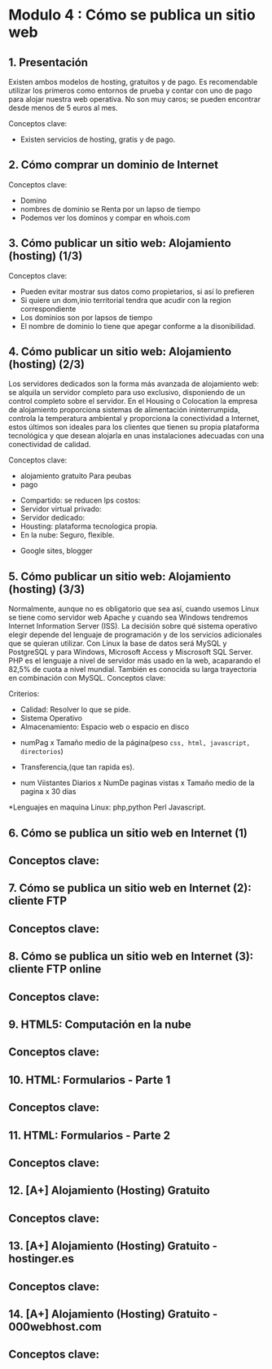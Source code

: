 # Modulo 4 : Cómo se publica un sitio web

## 1. Presentación 
Existen ambos modelos de hosting, gratuitos y de pago. Es recomendable utilizar los primeros como entornos de prueba y contar con uno de pago para alojar nuestra web operativa. No son muy caros; se pueden encontrar desde menos de 5 euros al mes.

Conceptos clave:
- Existen servicios de hosting, gratis y de pago.

## 2. Cómo comprar un dominio de Internet

Conceptos clave:
- Domino
- nombres de dominio se Renta por un lapso de tiempo
- Podemos ver los dominos y compar en whois.com

## 3. Cómo publicar un sitio web: Alojamiento (hosting) (1/3)

Conceptos clave:
- Pueden evitar mostrar sus datos como propietarios, si así lo prefieren
- Si quiere un dom,inio territorial tendra que acudir con la region correspondiente
- Los dominios son por lapsos de tiempo
- El nombre de dominio lo tiene que apegar conforme a la disonibilidad.

## 4. Cómo publicar un sitio web: Alojamiento (hosting) (2/3)
Los servidores dedicados son la forma más avanzada de alojamiento web: se alquila un servidor completo para uso exclusivo, disponiendo de un control completo sobre el servidor. En el Housing o Colocation la empresa de alojamiento proporciona sistemas de alimentación ininterrumpida, controla la temperatura ambiental y proporciona la conectividad a Internet, estos últimos son ideales para los clientes que tienen su propia plataforma tecnológica y que desean alojarla en unas instalaciones adecuadas con una conectividad de calidad.

Conceptos clave:
- alojamiento gratuito Para peubas
- pago
* Compartido: se reducen lps costos:
* Servidor virtual privado:
* Servidor dedicado:
* Housting: plataforma tecnologica propia.
* En la nube: Seguro, flexible.

- Google sites, blogger

## 5. Cómo publicar un sitio web: Alojamiento (hosting) (3/3)
Normalmente, aunque no es obligatorio que sea así, cuando usemos Linux se tiene como servidor web Apache y cuando sea Windows tendremos Internet Information Server (ISS). La decisión sobre qué sistema operativo elegir depende del lenguaje de programación y de los servicios adicionales que se quieran utilizar. Con Linux la base de datos será MySQL y PostgreSQL y para Windows, Microsoft Access y Miscrosoft SQL Server. PHP es el lenguaje a nivel de servidor más usado en la web, acaparando el 82,5% de cuota a nivel mundial. También es conocida su larga trayectoria en combinación con MySQL.
Conceptos clave:

Criterios:
* Calidad: Resolver lo que se pide.
* Sistema Operativo
* Almacenamiento: Espacio web o espacio en disco
-  numPag x Tamaño medio de la página(peso ``css, html, javascript, directorios``)
* Transferencia,(que tan rapida es).
 - num Viistantes Diarios x NumDe paginas vistas x Tamaño medio de la pagina x 30 días

*Lenguajes en maquina Linux:
php,python
Perl
Javascript.


## 6. Cómo se publica un sitio web en Internet (1)

Conceptos clave:
- 

## 7. Cómo se publica un sitio web en Internet (2): cliente FTP

Conceptos clave:
- 

## 8. Cómo se publica un sitio web en Internet (3): cliente FTP online

Conceptos clave:
- 

## 9. HTML5: Computación en la nube

Conceptos clave:
- 

## 10. HTML: Formularios - Parte 1

Conceptos clave:
- 

## 11. HTML: Formularios - Parte 2

Conceptos clave:
- 

## 12. [A+] Alojamiento (Hosting) Gratuito

Conceptos clave:
- 

## 13. [A+] Alojamiento (Hosting) Gratuito - hostinger.es

Conceptos clave:
- 

## 14. [A+] Alojamiento (Hosting) Gratuito - 000webhost.com

Conceptos clave:
- 
